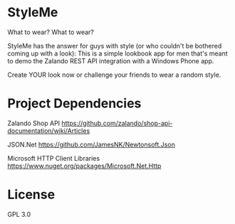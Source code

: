 # StyleMe

What to wear? What to wear?

StyleMe has the answer for guys with style (or who couldn't be bothered coming up with a look): This is a simple lookbook app for men that's meant to demo the Zalando REST API integration with a Windows Phone app.

Create YOUR look now or challenge your friends to wear a random style.


# Project Dependencies

Zalando Shop API
https://github.com/zalando/shop-api-documentation/wiki/Articles

JSON.Net 
https://github.com/JamesNK/Newtonsoft.Json

Microsoft HTTP Client Libraries
https://www.nuget.org/packages/Microsoft.Net.Http

# License

GPL 3.0
